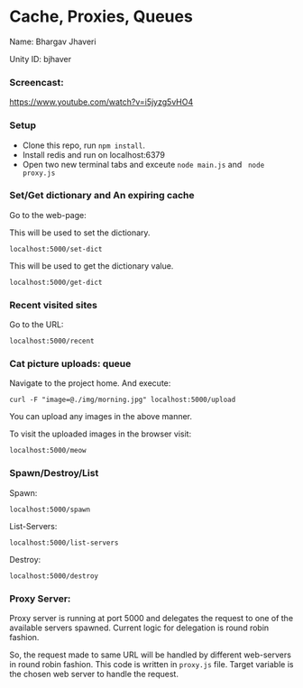 Cache, Proxies, Queues
=========================

Name: Bhargav Jhaveri

Unity ID: bjhaver

### Screencast:

https://www.youtube.com/watch?v=i5jyzg5vHO4

### Setup

* Clone this repo, run `npm install`.
* Install redis and run on localhost:6379
* Open two new terminal tabs and exceute ``` node main.js ``` and ``` node proxy.js```


### Set/Get dictionary and An expiring cache

Go to the web-page:

This will be used to set the dictionary.
```
localhost:5000/set-dict
```
This will be used to get the dictionary value.
```
localhost:5000/get-dict
```


### Recent visited sites

Go to the URL: 

```
localhost:5000/recent
```

### Cat picture uploads: queue

Navigate to the project home.
And execute:
```
curl -F "image=@./img/morning.jpg" localhost:5000/upload
```
You can upload any images in the above manner.

To visit the uploaded images in the browser visit:
```
localhost:5000/meow
```

### Spawn/Destroy/List
Spawn:

```
localhost:5000/spawn
```

List-Servers:
```
localhost:5000/list-servers
```

Destroy:

```
localhost:5000/destroy
```

### Proxy Server:

Proxy server is running at port 5000 and delegates the request to one of the available servers spawned.
Current logic for delegation is round robin fashion.

So, the request made to same URL will be handled by different web-servers in round robin fashion.
This code is written in ``` proxy.js ``` file. Target variable is the chosen web server to handle the request.
